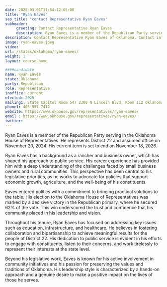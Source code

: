 ```yaml
---
date: 2025-03-01T11:54:12-05:00
title: "Ryan Eaves"
seo_title: "contact Representative Ryan Eaves"
subheader:
     greeting: Contact Representative Ryan Eaves
     description: Ryan Eaves is a member of the Republican Party serving in the Oklahoma House of Representatives. He represents District 22 and assumed office on November 20, 2024. His current term is set to end on November 18, 2026.
description: Contact Representative Ryan Eaves of Oklahoma. Contact information for Ryan Eaves includes email address, phone number, and mailing address.
image: ryan-eaves.jpeg
video:
url: /states/oklahoma/ryan-eaves/
weight: 1
layout: course_home

####candidate
name: Ryan Eaves
state: Oklahoma
party: Republican
role: Representative
inoffice: current
elected: 2025
mailing1: State Capitol Room 547 2300 N Lincoln Blvd, Room 112 Oklahoma City, OK 73105
phone1: 405-557-7412
website: https://www.okhouse.gov/representatives/ryan-eaves/
email : https://www.okhouse.gov/representatives/ryan-eaves/
twitter: 
---
```

Ryan Eaves is a member of the Republican Party serving in the Oklahoma House of Representatives. He represents District 22 and assumed office on November 20, 2024. His current term is set to end on November 18, 2026.

Ryan Eaves has a background as a rancher and business owner, which has shaped his approach to public service. His career experience has provided him with a deep understanding of the challenges faced by small business owners and rural communities. This perspective has been central to his legislative priorities, as he works to advocate for policies that support economic growth, agriculture, and the well-being of his constituents.

Eaves entered politics with a commitment to bringing practical solutions to the table. His election to the Oklahoma House of Representatives was marked by a decisive victory in the Republican primary, where he secured 62% of the vote. This win underscored the trust and confidence that his community placed in his leadership and vision.

Throughout his tenure, Ryan Eaves has focused on addressing key issues such as education, infrastructure, and healthcare. He believes in fostering collaboration and bipartisanship to achieve meaningful results for the people of District 22. His dedication to public service is evident in his efforts to engage with constituents, listen to their concerns, and work tirelessly to represent their interests at the state level.

Beyond his legislative work, Eaves is known for his active involvement in community initiatives and his passion for preserving the values and traditions of Oklahoma. His leadership style is characterized by a hands-on approach and a genuine desire to make a positive impact on the lives of those he serves.

